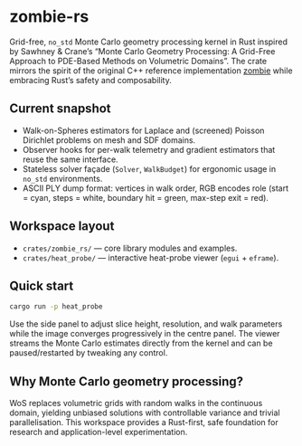# zombie-rs

Grid-free, `no_std` Monte Carlo geometry processing kernel in Rust inspired by
Sawhney & Crane’s “Monte Carlo Geometry Processing: A Grid-Free Approach to
PDE-Based Methods on Volumetric Domains”. The crate mirrors the spirit of the
original C++ reference implementation [zombie](https://github.com/rohan-sawhney/zombie)
while embracing Rust’s safety and composability.

## Current snapshot

- Walk-on-Spheres estimators for Laplace and (screened) Poisson Dirichlet problems on mesh
  and SDF domains.
- Observer hooks for per-walk telemetry and gradient estimators that reuse the
  same interface.
- Stateless solver façade (`Solver`, `WalkBudget`) for ergonomic usage in
  `no_std` environments.
- ASCII PLY dump format: vertices in walk order, RGB encodes role (start = cyan,
  steps = white, boundary hit = green, max-step exit = red).

## Workspace layout

- `crates/zombie_rs/` — core library modules and examples.
- `crates/heat_probe/` — interactive heat-probe viewer (`egui` + `eframe`).

## Quick start

```bash
cargo run -p heat_probe
```
Use the side panel to adjust slice height, resolution, and walk parameters while
the image converges progressively in the centre panel. The viewer streams the
Monte Carlo estimates directly from the kernel and can be paused/restarted by
tweaking any control.

## Why Monte Carlo geometry processing?

WoS replaces volumetric grids with random walks in the continuous domain,
yielding unbiased solutions with controllable variance and trivial
parallelisation. This workspace provides a Rust-first, safe foundation for
research and application-level experimentation.
